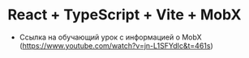 # React + TypeScript + Vite + MobX

- Ссылка на обучающий урок с информацией о MobX (https://www.youtube.com/watch?v=jn-L1SFYdIc&t=461s)
